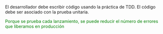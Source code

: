 El desarrollador debe escribir código usando
la práctica de TDD. El código debe ser
asociado con la prueba unitaria.

<div style="color:green">
Porque se prueba cada lanzamiento, se puede
reducir el número de errores que liberamos
en producción
</div>
